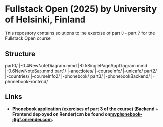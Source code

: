 # Fullstack Open (2025) by University of Helsinki, Finland

This repository contains solutions to the exercise of part 0 - part 7 for the Fullstack Open course

## Structure

part0/
|-0.4NewNoteDiagram.mmd
|-0.5SinglePageAppDiagram.mmd
|-0.6NewNoteSap.mmd
part1/
|-anecdotes/
|-courseInfo/
|-unicafe/
part2/
|-countries/
|-courseInfo2/
|-phonebook/
part3/
|-phonebookBackend/
|-phonebookFrontend/

## Links

- **Phonebook application (exercises of part 3 of the course) (Backend + Frontend deployed on Render)can be found on[myphonebook-j6gf.onrender.com](https://myphonebook-j6gf.onrender.com).**

